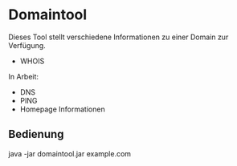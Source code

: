 # Domaintool
Dieses Tool stellt verschiedene Informationen zu einer Domain zur Verfügung.

* WHOIS

In Arbeit: 
* DNS
* PING
* Homepage Informationen

## Bedienung
 java -jar domaintool.jar example.com